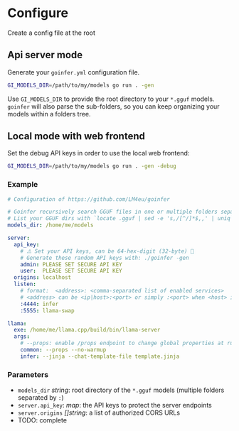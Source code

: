 # Configure

Create a config file at the root

## Api server mode

Generate your `goinfer.yml` configuration file.

```bash
GI_MODELS_DIR=/path/to/my/models go run . -gen
```

Use `GI_MODELS_DIR` to provide the root directory to your `*.gguf` models.
`goinfer` will also parse the sub-folders,
so you can keep organizing your models within a folders tree.

## Local mode with web frontend

Set the debug API keys in order to use the local web frontend:

```bash
GI_MODELS_DIR=/path/to/my/models go run . -gen -debug
```

### Example

```yaml
# Configuration of https://github.com/LM4eu/goinfer

# Goinfer recursively search GGUF files in one or multiple folders separated by ':'
# List your GGUF dirs with `locate .gguf | sed -e 's,/[^/]*$,,' | uniq`
models_dir: /home/me/models

server:
  api_key:
    # ⚠️ Set your API keys, can be 64‑hex‑digit (32‑byte) 🚨
    # Generate these random API keys with: ./goinfer -gen
    admin: PLEASE SET SECURE API KEY
    user:  PLEASE SET SECURE API KEY
  origins: localhost
  listen:
    # format:  <address>: <comma‑separated list of enabled services>
    # <address> can be <ip|host>:<port> or simply :<port> when <host> is localhost
    :4444: infer
    :5555: llama-swap

llama:
  exe: /home/me/llama.cpp/build/bin/llama-server
  args:
    # --props: enable /props endpoint to change global properties at runtime
    common: --props --no-warmup
    infer: --jinja --chat-template-file template.jinja
```

### Parameters

- `models_dir` *string*: root directory of the `*.gguf` models (multiple folders separated by `:`)
- `server.api_key`: *map*: the API keys to protect the server endpoints
- `server.origins` *[]string*: a list of authorized CORS URLs
- TODO: complete
